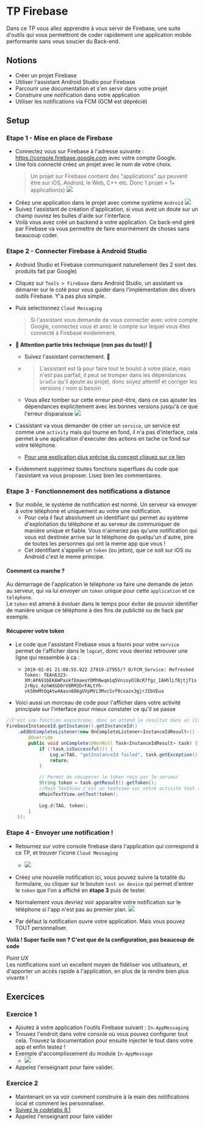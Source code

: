 # TP Firebase
Dans ce TP vous allez apprendre à vous servir de Firebase, une suite d'outils qui vous permettront de coder rapidement une application mobile performante sans vous soucier du Back-end.

## Notions
- Créer un projet Firebase
- Utiliser l'assistant Android Studio pour Firebase
- Parcourir une documentation et s'en servir dans votre projet
- Construire une notification dans votre application
- Utiliser les notifications via FCM (GCM est déprécié) 

## Setup
### Etape 1 - Mise en place de Firebase
- Connectez vous sur Firebase à l'adresse suivante : https://console.firebase.google.com avec votre compte Google.
- Une fois connecté créez un projet avec le nom de votre choix. 
    > Un projet sur Firebase contient des "applications" qui peuvent être sur iOS, Android, le Web, C++ etc. Donc 1 projet = 1+ application(s)
    ![](projectAssets/firebase_project_creation.png)
- Créez une application dans le projet avec comme système `Android`
    ![](projectAssets/firebase_app_creation.png)
- Suivez l'assistant de création d'application, si vous avez un doute sur un champ ouvrez les bulles d'aide sur l'interface.
- Voilà vous avez créé un backend à votre application. Ce back-end géré par Firebase va vous permettre de faire enormément de choses sans beaucoup coder.

### Etape 2 - Connecter Firebase à Android Studio
- Android Studio et Firebase communiquent naturellement (les 2 sont des produits fait par Google)
- Cliquez sur `Tools > Firebase` dans Android Studio, un assistant va démarrer sur le coté pour vous guider dans l'implémentation des divers outils Firebase. Y'a pas plus simple.
- Puis selectionnez `Cloud Messaging` 
    > Si l'assistant vous demande de vous connecter avec votre compte Google, connectez vous et avec le compte sur lequel vous êtes connecté à Firebase evidemment.
- **🚧 Attention partie très technique (non pas du tout)! 🚧** 
  - Suivez l'assistant correctement. 👶
  - > L'assistant est là pour faire tout le boulot à votre place, mais n'est pas parfait, il peut se tromper dans les dépendances `Gradle` qu'il ajoute au projet, donc soyez attentif et corriger les versions / nom si besoin
  - Vous allez tomber sur cette erreur peut-être, dans ce cas ajouter les dépendances explicitement avec les bonnes versions jusqu'à ce que l'erreur disparaisse ![](projectAssets/firebase_gradle_error.png)

- L'assistant va vous demander de créer un `service`, un service est comme une `activity` mais qui tourne en fond, il n'a pas d'interface, cela permet à une application d'executer des actions en tache ce fond sur votre téléphone. 
  - [Pour une explication plus précise du concept cliquez sur ce lien](https://google-developer-training.github.io/android-developer-fundamentals-course-concepts-v2/unit-3-working-in-the-background/lesson-7-background-tasks/7-4-c-services/7-4-c-services.html)
- Evidemment supprimez toutes fonctions superflues du code que l'assistant va vous proposer. Lisez bien les commentaires.
### Etape 3 - Fonctionnement des notifications a distance
- Sur mobile, le système de notification est normé. Un serveur va envoyer à votre téléphone et uniquement au votre une notification.
  - Pour cela il faut absolument un identifiant qui permet au système d'exploitation du téléphone et au serveur de communiquer de manière unique et fiable. Vous n'aimeriez pas qu'une notification qui vous est destinée arrive sur le téléphone de quelqu'un d'autre, pire de toutes les personnes qui ont la meme app que vous !
  - Cet identifiant s'appelle un `token` (ou jeton), que ce soit sur iOS ou Android c'est le meme principe.
#### Comment ca marche ?
Au démarrage de l'application le téléphone va faire une demande de jeton au serveur, qui va lui envoyer un `token` unique pour cette `application` et ce `téléphone`.    
Le `token` est amené à évoluer dans le temps pour éviter de pouvoir identifier de manière unique ce téléphone à des fins de publicité ou de hack par exemple.   

#### Récuperer votre token
- Le code que l'assistant Firebase vous a fourni pour votre `service` permet de l'afficher dans le `logcat`, donc vous devriez retrouver une ligne qui ressemble à ca :    
  - `2019-02-01 21:08:55.922 27919-27955/? D/FCM_Service: Refreshed Token: fEAn6323-XM:APA91bEKAWPaskfEmaeoYDMhNwqm1q5VnioyOlBcR7fgz_IAHhlLfBjtjT1s2rNyz_4zhWXGDOrV8RM3DrFALtYh-vk50mMtQqAtw4Aasn886gUVpMVi3MvcSvf9cxazx3gjrJIbVEua`

- Voici aussi un morceau de code pour l'afficher dans votre activité principale sur l'interface pour mieux constater ce qu'il se passe 

```java
//C'est une fonction asynchrone, donc on attend le resultat dans un listener anonyme
FirebaseInstanceId.getInstance().getInstanceId()
    .addOnCompleteListener(new OnCompleteListener<InstanceIdResult>() {
        @Override
        public void onComplete(@NonNull Task<InstanceIdResult> task) {
            if (!task.isSuccessful()) {
                Log.w(TAG, "getInstanceId failed", task.getException());
                return;
            }

            // Permet de récuperer le token reçu par le serveur
            String token = task.getResult().getToken();
            //Main TextView c'est un textview sur votre activité tout simplement pour l'afficher
            mMainTextView.setText(token);
    
            Log.d(TAG, token);
        }
    });
```

### Etape 4 - Envoyer une notification !
- Retournez sur votre console firebase dans l'application qui correspond à ce TP, et trouver l'icone `Cloud Messaging` 
  - ![](projectAssets/firebase_cloud_messaging.png)
- Créez une nouvelle notification ici, vous pouvez suivre la totalité du formulaire, ou cliquer sur le bouton `test on device` qui permet d'entrer le `token` que l'on a affiché en **étape 3** puis de tester.

- Normalement vous devriez voir apparaitre votre notification sur le téléphone si l'app n'est pas au premier plan.
![](projectAssets/firebase_device_notification.png)

- Par défaut la notification ouvre votre application. Mais vous pouvez TOUT personnaliser.

**Voilà ! Super facile non ? C'est que de la configuration, pas beaucoup de code**    

*Point UX*    
Les notifications sont un excellent moyen de fidéliser vos utilisateurs, et d'apporter un accès rapide à l'application, en plus de la rendre bien plus vivante !

## Exercices

### Exercice 1 
- Ajoutez à votre application l'outils Firebase suivant : `In-AppMessaging`
- Trouvez l'endroit dans votre console où vous pouvez configurer tout cela. Trouvez la documentation pour ensuite injecter le tout dans votre app et enfin testez !
- Exemple d'accomplissement du module `In-AppMessage` 
  - ![](projectAssets/firebase_in_app.png)
- Appelez l'enseignant pour faire valider.
### Exercice 2
- Maintenant on va voir comment construire à la main des notifications local et comment les personnaliser.
- [Suivez le codelabs 8.1](https://codelabs.developers.google.com/codelabs/android-training-notifications)
- Appelez l'enseignant pour faire valider